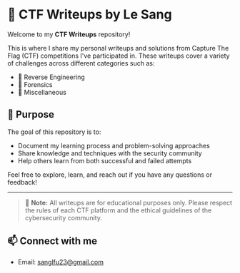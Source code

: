 # 🧠 CTF Writeups by Le Sang

Welcome to my **CTF Writeups** repository!

This is where I share my personal writeups and solutions from Capture The Flag (CTF) competitions I've participated in. These writeups cover a variety of challenges across different categories such as:

- 🐚 Reverse Engineering  
- 🔎 Forensics  
- 🧩 Miscellaneous

## 🎯 Purpose

The goal of this repository is to:

- Document my learning process and problem-solving approaches
- Share knowledge and techniques with the security community
- Help others learn from both successful and failed attempts

Feel free to explore, learn, and reach out if you have any questions or feedback!

---

> 📌 **Note:** All writeups are for educational purposes only. Please respect the rules of each CTF platform and the ethical guidelines of the cybersecurity community.

## 📫 Connect with me

- Email: sanglfu23@gmail.com
